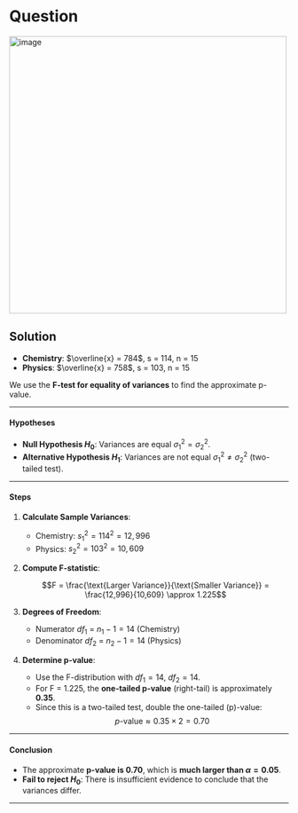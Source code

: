 # Question
<img width="500" alt="image" src="https://github.com/user-attachments/assets/7a93dd7e-1041-43a7-b346-ecfe5e5dc6ee" />

## Solution

- **Chemistry**: $\overline{x} = 784$, s = 114, n = 15  
- **Physics**: $\overline{x} = 758\$, s = 103, n = 15  

We use the **F-test for equality of variances** to find the approximate p-value.

---

#### **Hypotheses**
- **Null Hypothesis $H_0$**: Variances are equal $σ_1^2 = σ_2^2$.  
- **Alternative Hypothesis $H_1$**: Variances are not equal $σ_1^2 \neq σ_2^2$ (two-tailed test).  

---

#### **Steps**
1. **Calculate Sample Variances**:  
   - Chemistry: $s_1^2 = 114^2 = 12,996$
   - Physics: $s_2^2 = 103^2 = 10,609$

2. **Compute F-statistic**:  
   
   $$F = \frac{\text{Larger Variance}}{\text{Smaller Variance}} = \frac{12,996}{10,609} \approx 1.225$$

3. **Degrees of Freedom**:  
   - Numerator $df_1$ = $n_1 - 1 = 14$ (Chemistry)  
   - Denominator $df_2$ = $n_2 - 1 = 14$ (Physics)  

4. **Determine p-value**:  
   - Use the F-distribution with $df_1 = 14$, $df_2 = 14$.  
   - For F = 1.225, the **one-tailed p-value** (right-tail) is approximately **0.35**.  
   - Since this is a two-tailed test, double the one-tailed \(p\)-value:  
     $$p\text{-value} \approx 0.35 \times 2 = 0.70$$

---

#### **Conclusion**
- The approximate **p-value is 0.70**, which is **much larger than $\alpha = 0.05$**.  
- **Fail to reject $H_0$**: There is insufficient evidence to conclude that the variances differ.  

---
